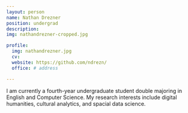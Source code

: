 ```yaml
---
layout: person
name: Nathan Drezner
position: undergrad
description:
img: nathandrezner-cropped.jpg

profile:
  img: nathandrezner.jpg
  cv: 
  website: https://github.com/ndrezn/
  office: # address

---
```


I am currently a fourth-year undergraduate student double majoring in English and Computer Science. My research interests include digital humanities, cultural analytics, and spacial data science.